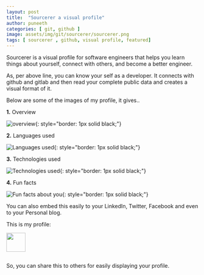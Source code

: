 ```yaml
---
layout: post
title:  "Sourcerer a visual profile"
author: puneeth
categories: [ git, github ]
image: assets/img/git/sourcerer/sourcerer.png
tags: [ sourcerer , github, visual profile, featured]
---
```


Sourcerer is a visual profile for software engineers that helps you learn things about yourself, connect with others, and become a better engineer.

As, per above line, you can know your self as a developer. It connects with github and gitlab and then read your complete public data and creates a visual format of it.

Below are some of the images of my profile, it gives..

**1.** Overview

![overview]({{site.baseurl}}/assets/img/git/sourcerer/overview.jpeg){: style="border: 1px solid black;"}

**2.** Languages used

![Languages used]({{site.baseurl}}/assets/img/git/sourcerer/languages.jpeg){: style="border: 1px solid black;"}

**3.** Technologies used 

![Technologies used]({{site.baseurl}}/assets/img/git/sourcerer/technologies.jpeg){: style="border: 1px solid black;"}

**4.** Fun facts

![Fun facts about you]({{site.baseurl}}/assets/img/git/sourcerer/fun-facts.jpeg){: style="border: 1px solid black;"}

You can also embed this easily to your LinkedIn, Twitter, Facebook and even to your Personal blog.

This is my profile:

<a href="https://sourcerer.io/puneethkanna"><img src="https://avatars0.githubusercontent.com/u/40000406?v=4" height="50px" width="50px" alt=""/></a>

<a href="https://sourcerer.io/puneethkanna"><img src="https://img.shields.io/badge/Python-113%20commits-orange.svg" alt=""></a>

So, you can share this to others for easily displaying your profile.
